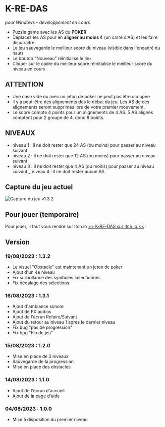 # K-RE-DAS
*pour Windows - développement en cours*
- Puzzle game avec les AS du **POKER**
- Déplacez les AS pour en **aligner au moins 4** (un carré d'AS) et les faire disparaître.
- Le jeu sauvegarde le meilleur score du niveau (visible dans l'encadré du haut)
- Le bouton "Nouveau" réinitialise le jeu
- Cliquer sur le cadre du meilleur score réinitialise le meilleur score du niveau en cours

## ATTENTION
- Une case vide ou avec un jeton de poker ne peut pas être occupée
- Il y a peut-être des alignements dès le début du jeu. Les AS de ces alignements seront supprimés lors de votre premier mouvement.
- Le score compte 4 points pour un alignements de 4 AS. 5 AS alignés comptent pour 2 groupe de 4, donc 8 points.

## NIVEAUX
- niveau 1 : il ne doit rester que 24 AS (ou moins) pour passer au niveau suivant
- niveau 2 : il ne doit rester que 12 AS (ou moins) pour passer au niveau suivant
- niveau 3 : il ne doit rester que 4 AS (ou moins) pour passer au niveau suivant
_ niveau 4 : il ne doit rester aucun AS.

## Capture du jeu actuel
![Capture du jeu v1.3.2](https://github.com/gilforge/K-RE-DAS/blob/feature/recap-screen/img/K-RE-DAS_obstacles_jetons.png)
## Pour jouer (temporaire)
Pour jouer, il faut vous rendre sur Itch.io [>> K-RE-DAS sur Itch.io <<](https://studiocurieux.itch.io/k-re-das) !

## Version
### 19/08/2023 : 1.3.2
- Le visuel "Obstacle" est maintenant un jeton de poker
- Ajout d'un 4e niveau
- Fix surbrillance des symboles sélectionnés
- Fix décalage des sélections

### 16/08/2023 : 1.3.1
- Ajout d'ambiance sonore
- Ajout de FX audios
- Ajout de l'écran Refaire/Suivant
- Ajout du retour au niveau 1 après le dernier niveau
- Fix bug "pas de progression"
- Fix bug "Fin de jeu"

### 15/08/2023 : 1.2.0
- Mise en place de 3 niveaux
- Sauvegarde de la progression
- Mise en place des obstacles

### 14/08/2023 : 1.1.0
- Ajout de l'écran d'accueil
- Ajout de la page d'aide

### 04/08/2023 : 1.0.0
- Mise à disposition du premier niveau